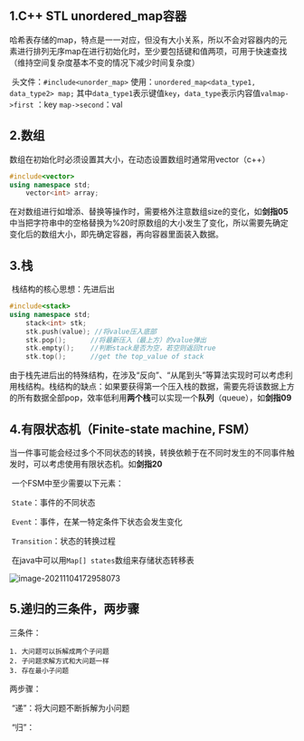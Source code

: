 ## 1.C++ STL unordered_map容器

​	哈希表存储的map，特点是一一对应，但没有大小关系，所以不会对容器内的元素进行排列
​	无序map在进行初始化时，至少要包括键和值两项，可用于快速查找（维持空间复杂度基本不变的情况下减少时间复杂度）

​	头文件：`#include<unorder_map>`
​	使用：`unordered_map<data_type1, data_type2> map;`
​	其中`data_type1`表示键值`key`，`data_type`表示内容值`val`
​	`map->first` ：key       `map->second`：val

## 2.数组

​	数组在初始化时必须设置其大小，在动态设置数组时通常用vector（c++）

```c++
#include<vector>	
using namespace std;
	vector<int> array;	
```

​	在对数组进行如增添、替换等操作时，需要格外注意数组size的变化，如**剑指05**中当把字符串中的空格替换为%20时原数组的大小发生了变化，所以需要先确定变化后的数组大小，即先确定容器，再向容器里面装入数据。

## 3.栈

​	栈结构的核心思想：先进后出

```c++
#include<stack>
using namespace std;
	stack<int> stk;
	stk.push(value); //将value压入底部
	stk.pop();		//将最新压入（最上方）的value弹出
	stk.empty();	//判断stack是否为空，若空则返回true
	stk.top();		//get the top_value of stack
```

​	由于栈先进后出的特殊结构，在涉及“反向”、“从尾到头”等算法实现时可以考虑利用栈结构。
​	栈结构的缺点：如果要获得第一个压入栈的数据，需要先将该数据上方的所有数据全部pop，效率低
​	利用**两个栈**可以实现一个**队列**（queue），如**剑指09**

## 4.有限状态机（Finite-state machine, FSM）

​	当一件事可能会经过多个不同状态的转换，转换依赖于在不同时发生的不同事件触发时，可以考虑使用有限状态机。如**剑指20**

​	一个FSM中至少需要以下元素：

​	`State`：事件的不同状态

​	`Event`：事件，在某一特定条件下状态会发生变化

​	`Transition`：状态的转换过程

​	在java中可以用`Map[] states`数组来存储状态转移表

![image-20211104172958073](C:\Users\真\AppData\Roaming\Typora\typora-user-images\image-20211104172958073.png)

## 5.递归的三条件，两步骤

三条件：

 	1. 大问题可以拆解成两个子问题
 	2. 子问题求解方式和大问题一样
 	3. 存在最小子问题

两步骤：

​	“递”：将大问题不断拆解为小问题

​	“归”：
